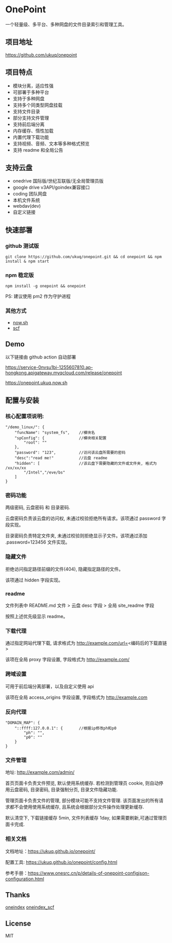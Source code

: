 # OnePoint

一个轻量级、多平台、多种网盘的文件目录索引和管理工具。

## 项目地址

https://github.com/ukuq/onepoint

## 项目特点
  
- 模块分离，适应性强
- 可部署于多种平台
- 支持于多种网盘
- 支持多个同类型网盘挂载
- 支持文件目录
- 部分支持文件管理
- 支持前后端分离
- 内存缓存、惰性加载
- 内置代理下载功能
- 支持视频、音频、文本等多种格式预览
- 支持 readme 和全局公告

## 支持云盘

- onedrive 国际版/世纪互联版/无全局管理员版
- google drive v3API/goindex兼容接口
- coding 团队网盘
- 本机文件系统
- webdav(dev)
- 自定义链接

## 快速部署

### github 测试版

~~~
git clone https://github.com/ukuq/onepoint.git && cd onepoint && npm install & npm start
~~~

### npm 稳定版

~~~
npm install -g onepoint && onepoint
~~~

PS: 建议使用 pm2 作为守护进程

### 其他方式

- [now.sh](./test/nowsh/README.md)
- [scf]()

## Demo

以下链接由 github action 自动部署

https://service-0nvsu1bi-1255607810.ap-hongkong.apigateway.myqcloud.com/release/onepoint

https://onepoint.ukuq.now.sh

## 配置与安装

### 核心配置项说明:

~~~
"/demo_linux/": {
    "funcName": "system_fs",    //模块名
    "spConfig": {               //模块相关配置
        "root": ""
    },
    "password": "123",          //访问该云盘所需要的密码
    "desc":"read me!"           //云盘 readme
    "hidden": [                 //该云盘下需要隐藏的文件或文件夹, 格式为 /xx/xx/xx
        "/Intel","/eve/bs"
    ]
}
~~~

### 密码功能

两级密码, 云盘密码 和 目录密码. 

云盘密码负责该云盘的访问权, 未通过校验拒绝所有请求。该项通过 password 字段实现。

目录密码负责特定文件夹, 未通过校验则拒绝显示子文件。该项通过添加 .password=123456 文件实现。

### 隐藏文件

拒绝访问指定路径前缀的文件(404), 隐藏指定路径的文件。

该项通过 hidden 字段实现。

### readme

文件列表中 README.md 文件 > 云盘 desc 字段 > 全局 site_readme 字段

按照上述优先级显示 readme。

### 下载代理

通过指定网站代理下载, 请求格式为 http://example.com/url=<编码后的下载直链>

该项在全局 proxy 字段设置, 字段格式为 http://example.com/

### 跨域设置

可用于前后端分离部署，以及自定义使用 api

该项在全局 access_origins 字段设置, 字段格式为 http://example.com

### 反向代理

~~~
"DOMAIN_MAP": {
    "::ffff:127.0.0.1": {       //根据ip修改ph和p0
        "ph": "",
        "p0": ""
    }
}
~~~

### 文件管理

地址: http://example.com/admin/

首页页面卡负责文件预览, 默认使用系统缓存. 若检测到管理员 cookie, 则自动停用云盘密码, 目录密码, 目录强制分页, 目录文件隐藏功能.

管理页面卡负责文件的管理, 部分模块可能不支持文件管理. 该页面发出的所有请求都不会使用使用系统缓存, 且系统会根据部分文件操作处理更新缓存. 

默认清空下, 下载链接缓存 5min, 文件列表缓存 1day, 如果需要刷新,可通过管理页面卡完成.

### 相关文档

文档地址：https://ukuq.github.io/onepoint/

配置工具: https://ukuq.github.io/onepoint/config.html

参考手册：https://www.onesrc.cn/p/details-of-onepoint-configjson-configuration.html

## Thanks

[oneindex](https://github.com/donwa/oneindex)
[oneindex_scf](https://github.com/qkqpttgf/OneDrive_SCF)

## License

MIT
